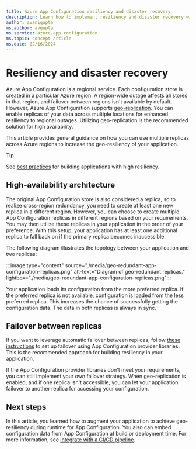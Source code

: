 ```yaml
---
title: Azure App Configuration resiliency and disaster recovery
description: Learn how to implement resiliency and disaster recovery with Azure App Configuration.
author: avanigupta
ms.author: avgupta
ms.service: azure-app-configuration
ms.topic: concept-article
ms.date: 02/16/2024
---
```


# Resiliency and disaster recovery

Azure App Configuration is a regional service. Each configuration store is created in a particular Azure region. A region-wide outage affects all stores in that region, and failover between regions isn't available by default. However, Azure App Configuration supports [geo-replication](./concept-geo-replication.md). You can enable replicas of your data across multiple locations for enhanced resiliency to regional outages. Utilizing geo-replication is the recommended solution for high availability.

This article provides general guidance on how you can use multiple replicas across Azure regions to increase the geo-resiliency of your application.

> [!TIP]
> See [best practices](./howto-best-practices.md#building-applications-with-high-resiliency) for building applications with high resiliency.

## High-availability architecture

The original App Configuration store is also considered a replica, so to realize cross-region redundancy, you need to create at least one new replica in a different region. However, you can choose to create multiple App Configuration replicas in different regions based on your requirements. You may then utilize these replicas in your application in the order of your preference. With this setup, your application has at least one additional replica to fall back on if the primary replica becomes inaccessible.

The following diagram illustrates the topology between your application and two replicas:

:::image type="content" source="./media/geo-redundant-app-configuration-replicas.png" alt-text="Diagram of geo-redundant replicas." lightbox="./media/geo-redundant-app-configuration-replicas.png":::

Your application loads its configuration from the more preferred replica. If the preferred replica is not available, configuration is loaded from the less preferred replica. This increases the chance of successfully getting the configuration data. The data in both replicas is always in sync. 

## Failover between replicas

If you want to leverage automatic failover between replicas, follow [these instructions](./howto-geo-replication.md#scale-and-failover-with-replicas) to set up failover using App Configuration provider libraries. This is the recommended approach for building resiliency in your application.

If the App Configuration provider libraries don't meet your requirements, you can still implement your own failover strategy. When geo-replication is enabled, and if one replica isn't accessible, you can let your application failover to another replica for accessing your configuration.

## Next steps

In this article, you learned how to augment your application to achieve geo-resiliency during runtime for App Configuration. You also can embed configuration data from App Configuration at build or deployment time. For more information, see [Integrate with a CI/CD pipeline](./integrate-ci-cd-pipeline.md).
